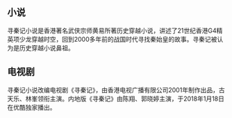 
## 小说
寻秦记小说是香港著名武侠宗师黄易所著历史穿越小说，讲述了21世纪香港G4精英项少龙穿越时空，回到2000多年前的战国时代寻找秦始皇的故事。寻秦记被认为是历史穿越小说鼻祖。
## 电视剧
寻秦记小说改编电视剧《寻秦记》，由香港电视广播有限公司2001年制作出品，古天乐、林峯领衔主演。内地版《寻秦记》由陈翔、郭晓婷主演，于2018年1月18日在优酷独家播出。

